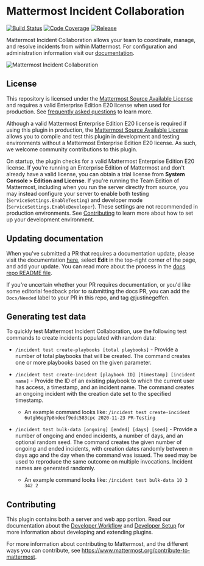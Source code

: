 # Mattermost Incident Collaboration

[![Build Status](https://img.shields.io/circleci/project/github/mattermost/mattermost-plugin-incident-collaboration/master.svg)](https://circleci.com/gh/mattermost/mattermost-plugin-incident-collaboration)
[![Code Coverage](https://img.shields.io/codecov/c/github/mattermost/mattermost-plugin-incident-collaboration/master.svg)](https://codecov.io/gh/mattermost/mattermost-plugin-incident-collaboration)
[![Release](https://img.shields.io/github/v/release/mattermost/mattermost-plugin-incident-collaboration)](https://github.com/mattermost/mattermost-plugin-incident-collaboration/releases/latest)

 Mattermost Incident Collaboration allows your team to coordinate, manage, and resolve incidents from within Mattermost. For configuration and administration information visit our [documentation](https://docs.mattermost.com/administration/devops-command-center.html). 

![Mattermost Incident Collaboration](assets/incident_response.png)

## License

This repository is licensed under the [Mattermost Source Available License](LICENSE) and requires a valid Enterprise Edition E20 license when used for production. See [frequently asked questions](https://docs.mattermost.com/overview/faq.html#mattermost-source-available-license) to learn more.

Although a valid Mattermost Enterprise Edition E20 license is required if using this plugin in production, the [Mattermost Source Available License](LICENSE) allows you to compile and test this plugin in development and testing environments without a Mattermost Enterprise Edition E20 license. As such, we welcome community contributions to this plugin.

On startup, the plugin checks for a valid Mattermost Enterprise Edition E20 license. If you're running an Enterprise Edition of Mattermost and don't already have a valid license, you can obtain a trial license from **System Console > Edition and License**. If you're running the Team Edition of Mattermost, including when you run the server directly from source, you may instead configure your server to enable both testing (`ServiceSettings.EnableTesting`) and developer mode (`ServiceSettings.EnableDeveloper`). These settings are not recommended in production environments. See [Contributing](#contributing) to learn more about how to set up your development environment.

## Updating documentation

When you've submitted a PR that requires a documentation update, please visit the documentation [here](https://docs.mattermost.com/administration/devops-command-center.html), select **Edit** in the top-right corner of the page, and add your update. You can read more about the process in the [docs repo README file](https://github.com/mattermost/docs).

If you're uncertain whether your PR requires documentation, or you'd like some editorial feedback prior to submitting the docs PR, you can add the `Docs/Needed` label to your PR in this repo, and tag @justinegeffen.

## Generating test data

To quickly test Mattermost Incident Collaboration, use the following test commands to create incidents populated with random data:

- `/incident test create-playbooks [total playbooks]` - Provide a number of total playbooks that will be created. The command creates one or more playbooks based on the given parameter.

- `/incident test create-incident [playbook ID] [timestamp] [incident name]` - Provide the ID of an existing playbook to which the current user has access, a timestamp, and an incident name. The command creates an ongoing incident with the creation date set to the specified timestamp.

  * An example command looks like: `/incident test create-incident 6utgh6qg7p8ndeef9edc583cpc 2020-11-23 PR-Testing`

- `/incident test bulk-data [ongoing] [ended] [days] [seed]` - Provide a number of ongoing and ended incidents, a number of days, and an optional random seed. The command creates the given number of ongoing and ended incidents, with creation dates randomly between n days ago and the day when the command was issued. The seed may be used to reproduce the same outcome on multiple invocations. Incident names are generated randomly.

  * An example command looks like: `/incident test bulk-data 10 3 342 2`

## Contributing

This plugin contains both a server and web app portion. Read our documentation about the [Developer Workflow](https://developers.mattermost.com/extend/plugins/developer-workflow/) and [Developer Setup](https://developers.mattermost.com/extend/plugins/developer-setup/) for more information about developing and extending plugins.

For more information about contributing to Mattermost, and the different ways you can contribute, see https://www.mattermost.org/contribute-to-mattermost.
